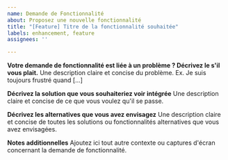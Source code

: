```yaml
---
name: Demande de Fonctionnalité
about: Proposez une nouvelle fonctionnalité
title: "[Feature] Titre de la fonctionnalité souhaitée"
labels: enhancement, feature
assignees: ''

---
```


**Votre demande de fonctionnalité est liée à un problème ? Décrivez le s'il vous plait.**
Une description claire et concise du problème. Ex. Je suis toujours frustré quand [...]

**Décrivez la solution que vous souhaiteriez voir intégrée**
Une description claire et concise de ce que vous voulez qu'il se passe.

**Décrivez les alternatives que vous avez envisagez**
Une description claire et concise de toutes les solutions ou fonctionnalités alternatives que vous avez envisagées.

**Notes additionnelles**
Ajoutez ici tout autre contexte ou captures d'écran concernant la demande de fonctionnalité.
